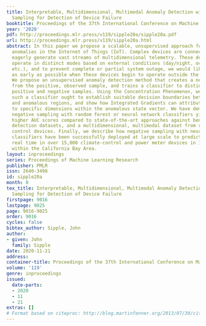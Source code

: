 ```yaml
---
title: Interpretable, Multidimensional, Multimodal Anomaly Detection with Negative
  Sampling for Detection of Device Failure
booktitle: Proceedings of the 37th International Conference on Machine Learning
year: '2020'
pdf: http://proceedings.mlr.press/v119/sipple20a/sipple20a.pdf
url: http://proceedings.mlr.press/v119/sipple20a.html
abstract: In this paper we propose a scalable, unsupervised approach for detecting
  anomalies in the Internet of Things (IoT). Complex devices are connected daily and
  eagerly generate vast streams of multidimensional telemetry. These devices often
  operate in distinct modes based on external conditions (day/night, occupied/vacant,
  etc.), and to prevent complete or partial system outage, we would like to recognize
  as early as possible when these devices begin to operate outside the normal modes.
  We propose an unsupervised anomaly detection method that creates a negative sample
  from the positive, observed sample, and trains a classifier to distinguish between
  positive and negative samples. Using the Concentration Phenomenon, we explain why
  such a classifier ought to establish suitable decision boundaries between normal
  and anomalous regions, and show how Integrated Gradients can attribute the anomaly
  to specific dimensions within the anomalous state vector. We have demonstrated that
  negative sampling with random forest or neural network classifiers yield significantly
  higher AUC scores compared to state-of-the-art approaches against benchmark anomaly
  detection datasets, and a multidimensional, multimodal dataset from real climate
  control devices. Finally, we describe how negative sampling with neural network
  classifiers have been successfully deployed at large scale to predict failures in
  real time in over 15,000 climate-control and power meter devices in 145 office buildings
  within the California Bay Area.
layout: inproceedings
series: Proceedings of Machine Learning Research
publisher: PMLR
issn: 2640-3498
id: sipple20a
month: 0
tex_title: Interpretable, Multidimensional, Multimodal Anomaly Detection with Negative
  Sampling for Detection of Device Failure
firstpage: 9016
lastpage: 9025
page: 9016-9025
order: 9016
cycles: false
bibtex_author: Sipple, John
author:
- given: John
  family: Sipple
date: 2020-11-21
address: 
container-title: Proceedings of the 37th International Conference on Machine Learning
volume: '119'
genre: inproceedings
issued:
  date-parts:
  - 2020
  - 11
  - 21
extras: []
# Format based on citeproc: http://blog.martinfenner.org/2013/07/30/citeproc-yaml-for-bibliographies/
---
```

